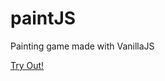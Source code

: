 # paintJS

Painting game made with VanillaJS

<a href="https://rickycpaintjs.herokuapp.com/index.html">Try Out!</a>
